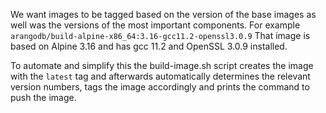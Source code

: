 We want images to be tagged based on the version of the base images as well was the versions of the most important components.
For example `arangodb/build-alpine-x86_64:3.16-gcc11.2-openssl3.0.9`
That image is based on Alpine 3.16 and has gcc 11.2 and OpenSSL 3.0.9 installed.

To automate and simplify this the build-image.sh script creates the image with the `latest` tag and afterwards automatically
determines the relevant version numbers, tags the image accordingly and prints the command to push the image.

